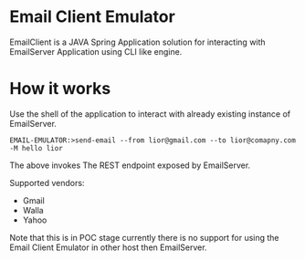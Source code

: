 # Email Client Emulator
EmailClient is a JAVA Spring Application solution for interacting with EmailServer Application using CLI like engine.
# How it works

Use the shell of the application to interact with already existing instance of EmailServer.
```
EMAIL-EMULATOR:>send-email --from lior@gmail.com --to lior@comapny.com -M hello lior

```
The above invokes The REST endpoint exposed by EmailServer.

Supported vendors:
* Gmail
* Walla
* Yahoo

Note that this is in POC stage currently there is no support for using the Email Client Emulator 
in other host then EmailServer. 
